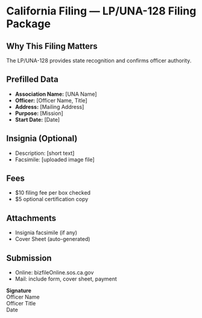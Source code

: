 # California Filing — LP/UNA-128 Filing Package

## Why This Filing Matters
The LP/UNA-128 provides state recognition and confirms officer authority.

## Prefilled Data
- **Association Name:** [UNA Name]  
- **Officer:** [Officer Name, Title]  
- **Address:** [Mailing Address]  
- **Purpose:** [Mission]  
- **Start Date:** [Date]

## Insignia (Optional)
- Description: [short text]  
- Facsimile: [uploaded image file]

## Fees
- $10 filing fee per box checked  
- $5 optional certification copy

## Attachments
- Insignia facsimile (if any)  
- Cover Sheet (auto-generated)

## Submission
- Online: bizfileOnline.sos.ca.gov  
- Mail: include form, cover sheet, payment

**Signature**  
Officer Name  
Officer Title  
Date
